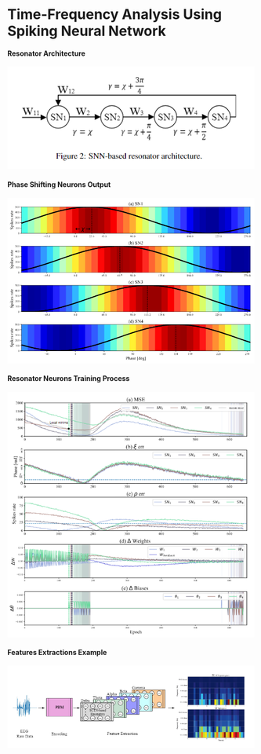 # Time-Frequency Analysis Using Spiking Neural Network

#### Resonator Architecture
![](res/resonator-architecture.png)

#### Phase Shifting Neurons Output
![](res/neurons-outputs.png)

#### Resonator Neurons Training Process
![](res/resonator-training.png)

#### Features Extractions Example
![](res/features-extractions-example.png)

